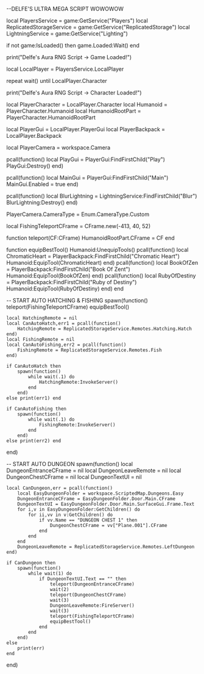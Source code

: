 --DELFE'S ULTRA MEGA SCRIPT WOWOWOW

local PlayersService = game:GetService("Players")
local ReplicatedStorageService = game:GetService("ReplicatedStorage")
local LightningService = game:GetService("Lighting")

if not game:IsLoaded() then
	game.Loaded:Wait()
end

print("Delfe's Aura RNG Script -> Game Loaded!")

local LocalPlayer = PlayersService.LocalPlayer

repeat wait() until LocalPlayer.Character

print("Delfe's Aura RNG Script -> Character Loaded!")

local PlayerCharacter = LocalPlayer.Character
local Humanoid = PlayerCharacter.Humanoid
local HumanoidRootPart = PlayerCharacter.HumanoidRootPart

local PlayerGui = LocalPlayer.PlayerGui
local PlayerBackpack = LocalPlayer.Backpack

local PlayerCamera = workspace.Camera

pcall(function()
	local PlayGui = PlayerGui:FindFirstChild("Play")
	PlayGui:Destroy()
end)

pcall(function()
	local MainGui = PlayerGui:FindFirstChild("Main")
	MainGui.Enabled = true
end)

pcall(function()
	local BlurLightning = LightningService:FindFirstChild("Blur")
	BlurLightning:Destroy()
end)

PlayerCamera.CameraType = Enum.CameraType.Custom

local FishingTeleportCFrame = CFrame.new(-413, 40, 52)

function teleport(CF:CFrame)
	HumanoidRootPart.CFrame = CF
end

function equipBestTool()
	Humanoid:UnequipTools()
	pcall(function()
		local ChromaticHeart = PlayerBackpack:FindFirstChild("Chromatic Heart")
		Humanoid:EquipTool(ChromaticHeart)
	end)
	pcall(function()
		local BookOfZen = PlayerBackpack:FindFirstChild("Book Of Zent")
		Humanoid:EquipTool(BookOfZen)
	end)
	pcall(function()
		local RubyOfDestiny = PlayerBackpack:FindFirstChild("Ruby of Destiny")
		Humanoid:EquipTool(RubyOfDestiny)
	end)
end


-- START AUTO HATCHING & FISHING
spawn(function()
	teleport(FishingTeleportCFrame)
	equipBestTool()
	
	local HatchingRemote = nil
	local CanAutoHatch,err1 = pcall(function()
		HatchingRemote = ReplicatedStorageService.Remotes.Hatching.Hatch
	end)
	local FishingRemote = nil
	local CanAutoFishing,err2 = pcall(function()
		FishingRemote = ReplicatedStorageService.Remotes.Fish
	end)
	
	if CanAutoHatch then
		spawn(function()
			while wait(.1) do
				HatchingRemote:InvokeServer()
			end
		end)
	else print(err1) end
	
	if CanAutoFishing then
		spawn(function()
			while wait(.1) do
				FishingRemote:InvokeServer()
			end
		end)
	else print(err2) end
	
end)

-- START AUTO DUNGEON
spawn(function()
	local DungeonEntranceCFrame = nil
	local DungeonLeaveRemote = nil
	local DungeonChestCFrame = nil
	local DungeonTextUI = nil
	
	local CanDungeon,err = pcall(function()
		local EasyDungeonFolder = workspace.ScriptedMap.Dungeons.Easy
		DungeonEntranceCFrame = EasyDungeonFolder.Door.Main.CFrame
		DungeonTextUI = EasyDungeonFolder.Door.Main.SurfaceGui.Frame.Text
		for i,v in EasyDungeonFolder:GetChildren() do
			for ii,vv in v:GetChildren() do
				if vv.Name == "DUNGEON CHEST 1" then
					DungeonChestCFrame = vv["Plane.001"].CFrame
				end
			end
		end
		DungeonLeaveRemote = ReplicatedStorageService.Remotes.LeftDungeon
	end)
	
	if CanDungeon then
		spawn(function()
			while wait(1) do
				if DungeonTextUI.Text == "" then
					teleport(DungeonEntranceCFrame)
					wait(2)
					teleport(DungeonChestCFrame)
					wait(3)
					DungeonLeaveRemote:FireServer()
					wait(3)
					teleport(FishingTeleportCFrame)
					equipBestTool()
				end
			end
		end)
	else
		print(err)
	end
end)







